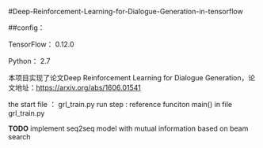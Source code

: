 #Deep-Reinforcement-Learning-for-Dialogue-Generation-in-tensorflow

##config：

TensorFlow： 0.12.0

Python： 2.7

本项目实现了论文Deep Reinforcement Learning for Dialogue Generation，论文地址：https://arxiv.org/abs/1606.01541

the start file ： grl_train.py
run step : reference funciton main() in file grl_train.py 

**TODO**
implement  seq2seq model with mutual information based on beam search


